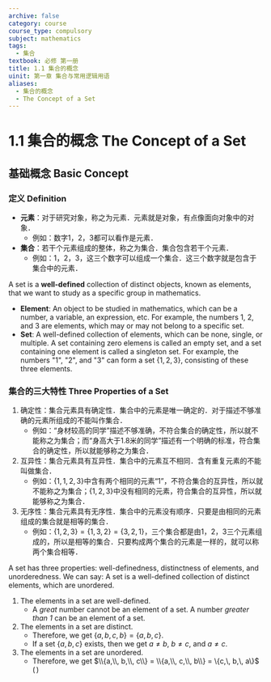 ```yaml
---
archive: false
category: course
course_type: compulsory
subject: mathematics
tags:
  - 集合
textbook: 必修 第一册
title: 1.1 集合的概念
uinit: 第一章 集合与常用逻辑用语
aliases:
  - 集合的概念
  - The Concept of a Set
---
```


# 1.1 集合的概念 The Concept of a Set

## 基础概念 Basic Concept

### 定义 Definition

- **元素**：对于研究对象，称之为元素．元素就是对象，有点像面向对象中的对象．
  - 例如：数字1，2，3都可以看作是元素．
- **集合**：若干个元素组成的整体，称之为集合．集合包含若干个元素．
  - 例如：1，2，3，这三个数字可以组成一个集合．这三个数字就是包含于集合中的元素．

A set is a **well-defined** collection of distinct objects, known as elements, that we want to study as a specific group in mathematics.

- **Element**: An object to be studied in mathematics, which can be a number, a variable, an expression, etc. For example, the numbers 1, 2, and 3 are elements, which may or may not belong to a specific set.
- **Set**: A well-defined collection of elements, which can be none, single, or multiple. A set containing zero elemens is called an empty set, and a set containing one element is called a singleton set. For example, the numbers "1", "2", and "3" can form a set $\{1,\, 2,\, 3\}$, consisting of these three elements.

### 集合的三大特性 Three Properties of a Set

1. 确定性：集合元素具有确定性．集合中的元素是唯一确定的．对于描述不够准确的元素所组成的不能叫作集合．
   - 例如：“身材较高的同学”描述不够准确，不符合集合的确定性，所以就不能称之为集合；而“身高大于1.8米的同学”描述有一个明确的标准，符合集合的确定性，所以就能够称之为集合．
1. 互异性：集合元素具有互异性．集合中的元素互不相同．含有重复元素的不能叫做集合．
   - 例如：$\{1,\, 1,\, 2,\, 3\}$中含有两个相同的元素“1”，不符合集合的互异性，所以就不能称之为集合；$\{1,\, 2,\, 3\}$中没有相同的元素，符合集合的互异性，所以就能够称之为集合．
1. 无序性：集合元素具有无序性．集合中的元素没有顺序．只要是由相同的元素组成的集合就是相等的集合．
   - 例如：$\{1,\, 2,\, 3\}=\{1,\, 3,\, 2\}=\{3,\, 2,\, 1\}$，三个集合都是由1，2，3三个元素组成的，所以是相等的集合．只要构成两个集合的元素是一样的，就可以称两个集合相等．

A set has three properties: well-definedness, distinctness of elements, and unorderedness. We can say: A set is a well-defined collection of distinct elements, which are unordered.

1. The elements in a set are well-defined.
    - A *great* number cannot be an element of a set. A number *greater than 1* can be an element of a set.
2. The elements in a set are distinct.
    - Therefore, we get $\{a,\, b,\, c,\, b\} = \{a,\, b,\, c\}$.
    - If a set $\{a,\, b,\, c\}$ exists, then we get $a \neq b$, $b \neq c$, and $a \neq c$.
3. The elements in a set are unordered.
    - Therefore, we get $\\{a,\\, b,\\, c\\} = \\{a,\\, c,\\, b\\} = \{c,\, b,\, a\}$
$( \, )\,$
### 

